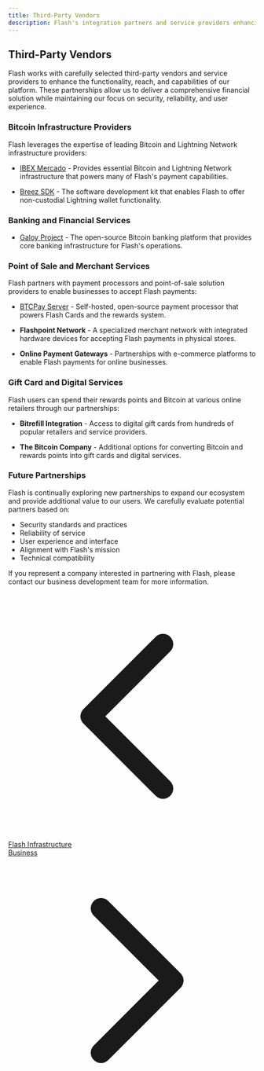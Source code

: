 ```yaml
---
title: Third-Party Vendors
description: Flash's integration partners and service providers enhancing the ecosystem
---
```


## Third-Party Vendors

Flash works with carefully selected third-party vendors and service providers to enhance the functionality, reach, and capabilities of our platform. These partnerships allow us to deliver a comprehensive financial solution while maintaining our focus on security, reliability, and user experience.

### Bitcoin Infrastructure Providers

Flash leverages the expertise of leading Bitcoin and Lightning Network infrastructure providers:

- [IBEX Mercado](ibex-mercado) - Provides essential Bitcoin and Lightning Network infrastructure that powers many of Flash's payment capabilities.

- [Breez SDK](breez-sdk) - The software development kit that enables Flash to offer non-custodial Lightning wallet functionality.

### Banking and Financial Services

- [Galoy Project](galoy-project) - The open-source Bitcoin banking platform that provides core banking infrastructure for Flash's operations.

### Point of Sale and Merchant Services

Flash partners with payment processors and point-of-sale solution providers to enable businesses to accept Flash payments:

- [BTCPay Server](btcpay-server) - Self-hosted, open-source payment processor that powers Flash Cards and the rewards system.

- **Flashpoint Network** - A specialized merchant network with integrated hardware devices for accepting Flash payments in physical stores.

- **Online Payment Gateways** - Partnerships with e-commerce platforms to enable Flash payments for online businesses.

### Gift Card and Digital Services

Flash users can spend their rewards points and Bitcoin at various online retailers through our partnerships:

- **Bitrefill Integration** - Access to digital gift cards from hundreds of popular retailers and service providers.

- **The Bitcoin Company** - Additional options for converting Bitcoin and rewards points into gift cards and digital services.

### Future Partnerships

Flash is continually exploring new partnerships to expand our ecosystem and provide additional value to our users. We carefully evaluate potential partners based on:

- Security standards and practices
- Reliability of service
- User experience and interface
- Alignment with Flash's mission
- Technical compatibility

If you represent a company interested in partnering with Flash, please contact our business development team for more information.

<!-- Navigation links -->
<div class="flex justify-between items-center mt-8 pt-4 border-t border-zinc-200 dark:border-zinc-700">
  <div class="w-1/3 text-left">
    <a href="flash-infrastructure" class="inline-flex items-center bg-purple-600 hover:bg-purple-700 text-white rounded-md transition-colors px-4 py-2 text-sm font-medium shadow-sm hover:shadow-md">
      <svg xmlns="http://www.w3.org/2000/svg" class="h-4 w-4 mr-2" fill="none" viewBox="0 0 24 24" stroke="currentColor">
        <path stroke-linecap="round" stroke-linejoin="round" stroke-width="2" d="M15 19l-7-7 7-7" />
      </svg>
      Flash Infrastructure
    </a>
  </div>
  <div class="w-1/3 text-center">
    <!-- Optional center content -->
  </div>
  <div class="w-1/3 text-right">
    <a href="business" class="inline-flex items-center bg-purple-600 hover:bg-purple-700 text-white rounded-md transition-colors px-4 py-2 text-sm font-medium shadow-sm hover:shadow-md">
      Business
      <svg xmlns="http://www.w3.org/2000/svg" class="h-4 w-4 ml-2" fill="none" viewBox="0 0 24 24" stroke="currentColor">
        <path stroke-linecap="round" stroke-linejoin="round" stroke-width="2" d="M9 5l7 7-7 7" />
      </svg>
    </a>
  </div>
</div> 
